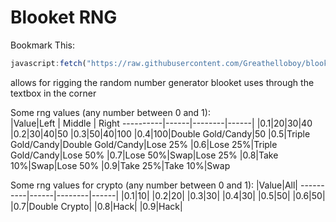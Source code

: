# Blooket RNG
Bookmark This:

```js
javascript:fetch("https://raw.githubusercontent.com/Greathelloboy/blooket/main/RNG.js").then((res) => res.text().then((t) => eval(t)))
```

allows for rigging the random number generator blooket uses through the textbox in the corner

Some rng values (any number between 0 and 1):              
|Value|Left | Middle | Right
----------|------|--------|------|
|0.1|20|30|40
|0.2|30|40|50
|0.3|50|40|100
|0.4|100|Double Gold/Candy|50
|0.5|Triple Gold/Candy|Double Gold/Candy|Lose 25%
|0.6|Lose 25%|Triple Gold/Candy|Lose 50%
|0.7|Lose 50%|Swap|Lose 25%
|0.8|Take 10%|Swap|Lose 50%
|0.9|Take 25%|Take 10%|Swap


Some rng values for crypto (any number between 0 and 1):
|Value|All|
----------|------|--------|------|
|0.1|10|
|0.2|20|
|0.3|30|
|0.4|30|
|0.5|50|
|0.6|50|
|0.7|Double Crypto|
|0.8|Hack|
|0.9|Hack|
